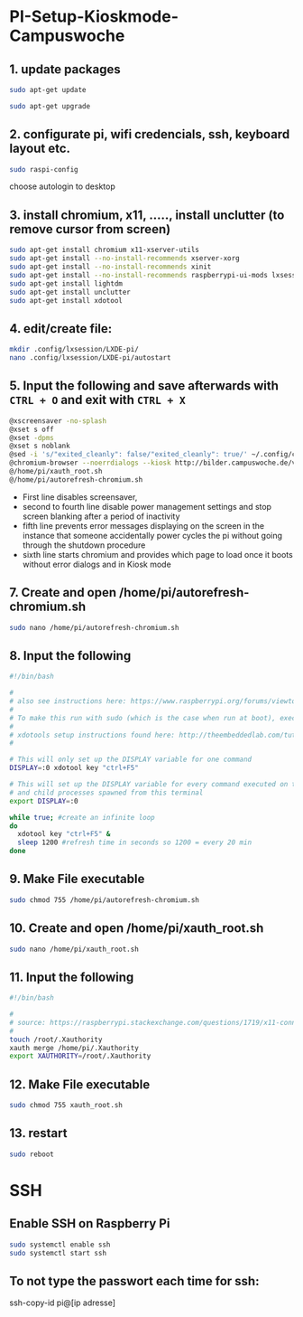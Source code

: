 # PI-Setup-Kioskmode-Campuswoche

## 1.  update packages

```bash
sudo apt-get update

sudo apt-get upgrade
```


## 2.  configurate pi, wifi credencials, ssh, keyboard layout etc.
```bash
sudo raspi-config
```
choose autologin to desktop

## 3. install chromium, x11, ....., install unclutter (to remove cursor from screen)

```bash
sudo apt-get install chromium x11-xserver-utils
sudo apt-get install --no-install-recommends xserver-xorg
sudo apt-get install --no-install-recommends xinit
sudo apt-get install --no-install-recommends raspberrypi-ui-mods lxsession
sudo apt-get install lightdm
sudo apt-get install unclutter
sudo apt-get install xdotool
```

## 4. edit/create file:
```bash
mkdir .config/lxsession/LXDE-pi/
nano .config/lxsession/LXDE-pi/autostart
```

## 5. Input the following and save afterwards with `CTRL + O` and exit with `CTRL + X`
```bash
@xscreensaver -no-splash
@xset s off
@xset -dpms
@xset s noblank
@sed -i 's/"exited_cleanly": false/"exited_cleanly": true/' ~/.config/chromium/Default/Preferences
@chromium-browser --noerrdialogs --kiosk http://bilder.campuswoche.de/viewer --incognito
@/home/pi/xauth_root.sh
@/home/pi/autorefresh-chromium.sh
```

* First line disables screensaver,
* second to fourth line disable power management settings and stop screen blanking after a period of inactivity 
* fifth line prevents error messages displaying on the screen in the instance that someone accidentally power cycles the pi without going through the shutdown procedure
* sixth line starts chromium and provides which page to load once it boots without error dialogs and in Kiosk mode

## 7. Create and open /home/pi/autorefresh-chromium.sh
```bash
sudo nano /home/pi/autorefresh-chromium.sh
```
## 8. Input the following
```bash
#!/bin/bash

#
# also see instructions here: https://www.raspberrypi.org/forums/viewtopic.php?t=178206#p1239241
#
# To make this run with sudo (which is the case when run at boot), execute "xauth_root.sh" before running this script.
#
# xdotools setup instructions found here: http://theembeddedlab.com/tutorials/simulate-keyboard-mouse-events-xdotool-raspberry-pi/
#

# This will only set up the DISPLAY variable for one command
DISPLAY=:0 xdotool key "ctrl+F5"

# This will set up the DISPLAY variable for every command executed on this terminal,
# and child processes spawned from this terminal
export DISPLAY=:0

while true; #create an infinite loop
do
  xdotool key "ctrl+F5" &
  sleep 1200 #refresh time in seconds so 1200 = every 20 min
done
```
## 9. Make File executable
```bash
sudo chmod 755 /home/pi/autorefresh-chromium.sh
```

## 10. Create and open /home/pi/xauth_root.sh
```bash
sudo nano /home/pi/xauth_root.sh
```
## 11. Input the following
```bash
#!/bin/bash

#
# source: https://raspberrypi.stackexchange.com/questions/1719/x11-connection-rejected-because-of-wrong-authentication
#
touch /root/.Xauthority
xauth merge /home/pi/.Xauthority
export XAUTHORITY=/root/.Xauthority
```
## 12. Make File executable
```bash
sudo chmod 755 xauth_root.sh
```
## 13. restart
```bash
sudo reboot
```
# SSH
## Enable SSH on Raspberry Pi
```bash
sudo systemctl enable ssh
sudo systemctl start ssh
```

## To not type the passwort each time for ssh:
ssh-copy-id pi@[ip adresse]
